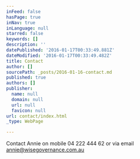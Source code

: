 ```yaml
---
inFeed: false
hasPage: true
inNav: true
inLanguage: null
starred: false
keywords: []
description: ''
datePublished: '2016-01-17T00:33:49.881Z'
dateModified: '2016-01-17T00:33:49.482Z'
title: Contact
author: []
sourcePath: _posts/2016-01-16-contact.md
published: true
authors: []
publisher:
  name: null
  domain: null
  url: null
  favicon: null
url: contact/index.html
_type: WebPage

---
```

Contact Annie on mobile 04 222 444 62 or via email annie@wisegovernance.com.au